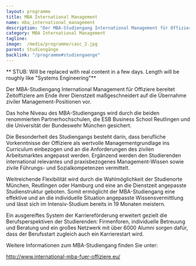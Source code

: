 ```yaml
---
layout: programme
title: MBA International Management
name: mba_international_management
description: "Der MBA-Studiengang International Management für Offiziere bereitet Zeitoffiziere am Ende ihrer Dienstzeit maßgeschneidert auf die Übernahme ziviler Management-Positionen vor."
category: MBA International Management
tagline: 
image:  /media/programme/casc_2.jpg
parent: Studiengänge
backlink: "/programme#studiengaenge"
---
```


** STUB: Will be replaced with real content in a few days. Length will be roughly like "Systems Engineering"**

Der MBA-Studiengang International Management für Offiziere bereitet Zeitoffiziere am Ende ihrer Dienstzeit maßgeschneidert auf die Übernahme ziviler Management-Positionen vor.

Das hohe Niveau des MBA-Studiengangs wird durch die beiden renommierten Partnerhochschulen, die ESB Business School Reutlingen und die Universität der Bundeswehr München gesichert.

Die Besonderheit des Studiengangs besteht darin, dass berufliche Vorkenntnisse der Offiziere als wertvolle Managementgrundlage ins Curriculum einbezogen und an die Anforderungen des zivilen Arbeitsmarktes angepasst werden. Ergänzend werden den Studierenden international relevantes und praxisbezogenes Management-Wissen sowie zivile Führungs- und Sozialkompetenzen vermittelt.

Weitreichende Flexibilität wird durch die Wahlmöglichkeit der Studienorte München, Reutlingen oder Hamburg und eine an die Dienstzeit angepasste Studienstruktur geboten. Somit ermöglicht der MBA-Studiengang eine effektive und an die individuelle Situation angepasste Wissensvermittlung und lässt sich im Intensiv-Studium bereits in 19 Monaten meistern.

Ein ausgereiftes System der Karriereförderung erweitert gezielt die Berufsperspektiven der Studierenden: Firmenforen, individuelle Betreuung und Beratung und ein großes Netzwerk mit über 6000 Alumni sorgen dafür, dass der Berufsstart zugleich auch ein Karrierestart wird.

Weitere Informationen zum MBA-Studiengang finden Sie unter:

http://www.international-mba-fuer-offiziere.eu/

